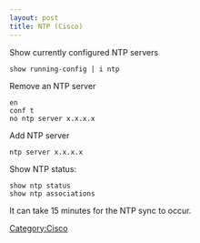 ```yaml
---
layout: post 
title: NTP (Cisco)
---
```


Show currently configured NTP servers

    show running-config | i ntp

Remove an NTP server

    en
    conf t
    no ntp server x.x.x.x

Add NTP server

    ntp server x.x.x.x

Show NTP status:

    show ntp status
    show ntp associations

It can take 15 minutes for the NTP sync to occur.

[Category:Cisco](Category:Cisco "wikilink")
